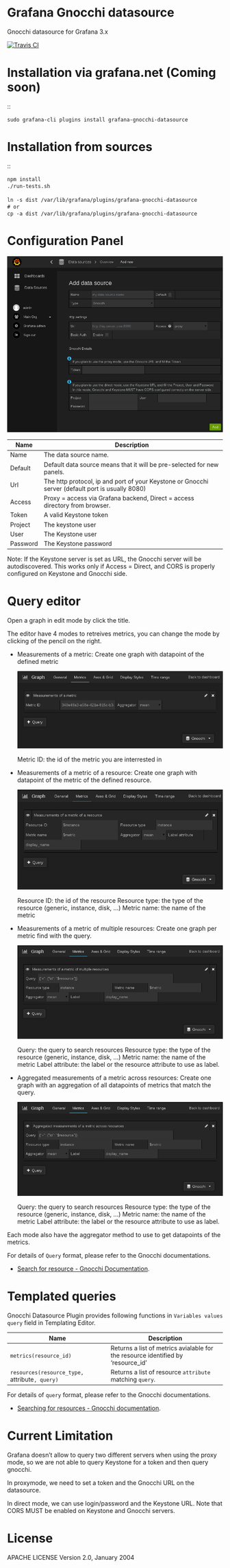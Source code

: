 Grafana Gnocchi datasource
==========================

Gnocchi datasource for Grafana 3.x

[![Travis CI](https://travis-ci.org/sileht/grafana-gnocchi-datasource.png?branch=master)](https://travis-ci.org/sileht/grafana-gnocchi-datasource)

Installation via grafana.net (Coming soon)
==========================================

::

    sudo grafana-cli plugins install grafana-gnocchi-datasource


Installation from sources
=========================

::

    npm install
    ./run-tests.sh

    ln -s dist /var/lib/grafana/plugins/grafana-gnocchi-datasource
    # or
    cp -a dist /var/lib/grafana/plugins/grafana-gnocchi-datasource


Configuration Panel
===================

![](docs/add_datasource_gnocchi.png)

Name | Description
------------ | -------------
Name | The data source name.
Default | Default data source means that it will be pre-selected for new panels.
Url | The http protocol, ip and port of your Keystone or Gnocchi server (default port is usually 8080)
Access | Proxy = access via Grafana backend, Direct = access directory from browser.
Token | A valid Keystone token
Project | The keystone user
User | The Keystone user
Password | The Keystone password

Note: If the Keystone server is set as URL, the Gnocchi server will be autodiscovered.
This works only if Access = Direct, and CORS is properly configured on Keystone and Gnocchi side.

Query editor
============

Open a graph in edit mode by click the title.

The editor have 4 modes to retreives metrics, you can change the mode by clicking of the pencil on the right.

* Measurements of a metric:
  Create one graph with datapoint of the defined metric

  ![](docs/gnocchi_query_mode1.png)

  Metric ID: the id of the metric you are interrested in

* Measurements of a metric of a resource:
  Create one graph with datapoint of the metric of the defined resource.

  ![](docs/gnocchi_query_mode2.png)

  Resource ID: the id of the resource
  Resource type: the type of the resource (generic, instance, disk, ...)
  Metric name: the name of the metric

* Measurements of a metric of multiple resources:
  Create one graph per metric find with the query.

  ![](docs/gnocchi_query_mode3.png)

  Query: the query to search resources
  Resource type: the type of the resource (generic, instance, disk, ...)
  Metric name: the name of the metric
  Label attribute: the label or the resource attribute to use as label.

* Aggregated measurements of a metric across resources:
  Create one graph with an aggregation of all datapoints of metrics that match the query.

  ![](docs/gnocchi_query_mode4.png)

  Query: the query to search resources
  Resource type: the type of the resource (generic, instance, disk, ...)
  Metric name: the name of the metric
  Label attribute: the label or the resource attribute to use as label.

Each mode also have the aggregator method to use to get datapoints of the metrics.

For details of `Query` format, please refer to the Gnocchi documentations.

- [Search for resource - Gnocchi Documentation](http://docs.openstack.org/developer/gnocchi/rest.html#searching-for-resources).

Templated queries
=================
Gnocchi Datasource Plugin provides following functions in `Variables values query` field in Templating Editor.

Name | Description
| ------- | --------|
`metrics(resource_id)`  | Returns a list of metrics avialable for the resource identified by ‘resource_id’
`resources(resource_type, `attribute`, query)` | Returns a list of resource `attribute` matching `query`.

For details of `query` format, please refer to the Gnocchi documentations.

- [Searching for resources - Gnocchi documentation](http://docs.openstack.org/developer/gnocchi/rest.html#searching-for-resources).

Current Limitation
==================

Grafana doesn’t allow to query two different servers when using the proxy mode,
so we are not able to query Keystone for a token and then query gnocchi.

In proxymode, we need to set a token and the Gnocchi URL on the datasource.

In direct mode, we can use login/password and the Keystone URL.
Note that CORS MUST be enabled on Keystone and Gnocchi servers.

License
=======

APACHE LICENSE Version 2.0, January 2004
